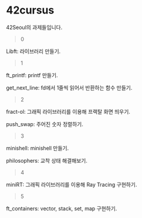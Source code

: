 # 42cursus

42Seoul의 과제들입니다.

>0

Libft: 라이브러리 만들기.

>1

ft_printf: printf 만들기.

get_next_line: fd에서 1줄씩 읽어서 반환하는 함수 만들기.

>2

fract-ol: 그래픽 라이브러리를 이용해 프랙탈 화면 띄우기.

push_swap: 주어진 숫자 정렬하기.

>3

minishell: minishell 만들기.

philosophers: 교착 상태 해결해보기.

>4

miniRT: 그래픽 라이브러리를 이용해 Ray Tracing 구현하기.

>5

ft_containers: vector, stack, set, map 구현하기.
